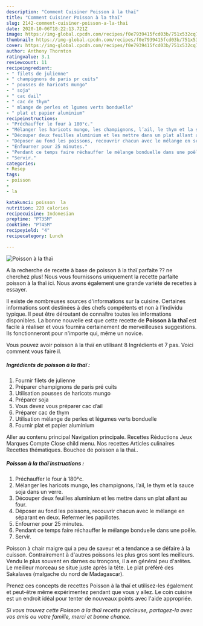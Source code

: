 ```yaml
---
description: "Comment Cuisiner Poisson à la thaï"
title: "Comment Cuisiner Poisson à la thaï"
slug: 2142-comment-cuisiner-poisson-a-la-thai
date: 2020-10-06T18:22:13.721Z
image: https://img-global.cpcdn.com/recipes/f0e7939415fcd03b/751x532cq70/poisson-a-la-thai-photo-principale-de-la-recette.jpg
thumbnail: https://img-global.cpcdn.com/recipes/f0e7939415fcd03b/751x532cq70/poisson-a-la-thai-photo-principale-de-la-recette.jpg
cover: https://img-global.cpcdn.com/recipes/f0e7939415fcd03b/751x532cq70/poisson-a-la-thai-photo-principale-de-la-recette.jpg
author: Anthony Thornton
ratingvalue: 3.1
reviewcount: 11
recipeingredient:
- " filets de julienne"
- " champignons de paris pr cuits"
- " pousses de haricots mungo"
- " soja"
- " cac dail"
- " cac de thym"
- " mlange de perles et lgumes verts bonduelle"
- " plat et papier aluminium"
recipeinstructions:
- "Préchauffer le four à 180°c."
- "Mélanger les haricots mungo, les champignons, l’ail, le thym et la sauce soja dans un verre."
- "Découper deux feuilles aluminium et les mettre dans un plat allant au four."
- "Déposer au fond les poissons, recouvrir chacun avec le mélange en séparant en deux. Refermer les papillotes."
- "Enfourner pour 25 minutes."
- "Pendant ce temps faire réchauffer le mélange bonduelle dans une poêle."
- "Servir."
categories:
- Resep
tags:
- poisson
- 
- la

katakunci: poisson  la 
nutrition: 220 calories
recipecuisine: Indonesian
preptime: "PT35M"
cooktime: "PT45M"
recipeyield: "4"
recipecategory: Lunch

---
```



![Poisson à la thaï](https://img-global.cpcdn.com/recipes/f0e7939415fcd03b/751x532cq70/poisson-a-la-thai-photo-principale-de-la-recette.jpg)

A la recherche de recette à base de poisson à la thaï parfaite ?? ne cherchez plus! Nous vous fournissons uniquement la recette parfaite poisson à la thaï ici. Nous avons également une grande variété de recettes à essayer.

Il existe de nombreuses sources d'informations sur la cuisine. Certaines informations sont destinées à des chefs compétents et non à l'individu typique. Il peut être déroutant de connaître toutes les informations disponibles. La bonne nouvelle est que cette recette de <strong> Poisson à la thaï </strong> est facile à réaliser et vous fournira certainement de merveilleuses suggestions. Ils fonctionneront pour n'importe qui, même un novice.

<!--inarticleads1-->

Vous pouvez avoir poisson à la thaï en utilisant 8 Ingrédients et 7 pas. Voici comment vous faire il.

##### Ingrédients de poisson à la thaï :

1. Fournir  filets de julienne
1. Préparer  champignons de paris pré cuits
1. Utilisation  pousses de haricots mungo
1. Préparer  soja
1. Vous devez vous préparer  cac d’ail
1. Préparer  cac de thym
1. Utilisation  mélange de perles et légumes verts bonduelle
1. Fournir  plat et papier aluminium


Aller au contenu principal Navigation principale. Recettes Réductions Jeux Marques Compte Close child menu. Nos recettes Articles culinaires Recettes thématiques. Bouchee de poisson a la thai.. 

<!--inarticleads2-->

##### Poisson à la thaï instructions :

1. Préchauffer le four à 180°c.
1. Mélanger les haricots mungo, les champignons, l’ail, le thym et la sauce soja dans un verre.
1. Découper deux feuilles aluminium et les mettre dans un plat allant au four.
1. Déposer au fond les poissons, recouvrir chacun avec le mélange en séparant en deux. Refermer les papillotes.
1. Enfourner pour 25 minutes.
1. Pendant ce temps faire réchauffer le mélange bonduelle dans une poêle.
1. Servir.


Poisson à chair maigre qui a peu de saveur et a tendance a se défaire à la cuisson. Contrairement à d&#39;autres poissons les plus gros sont les meilleurs. Vendu le plus souvent en darnes ou tronçons, il a en général peu d&#39;arêtes. Le meilleur morceau se situe juste après la tête. Le plat préféré des Sakalaves (malgache du nord de Madagascar). 

<!--inarticleads1-->

<p>
Prenez ces concepts de recettes Poisson à la thaï et utilisez-les également et peut-être même expérimentez pendant que vous y allez. Le coin cuisine est un endroit idéal pour tenter de nouveaux points avec l'aide appropriée.
</p>

<p>
<i>Si vous trouvez cette Poisson à la thaï recette précieuse, partagez-la avec vos amis ou votre famille, merci et bonne chance.</i>
</p>
